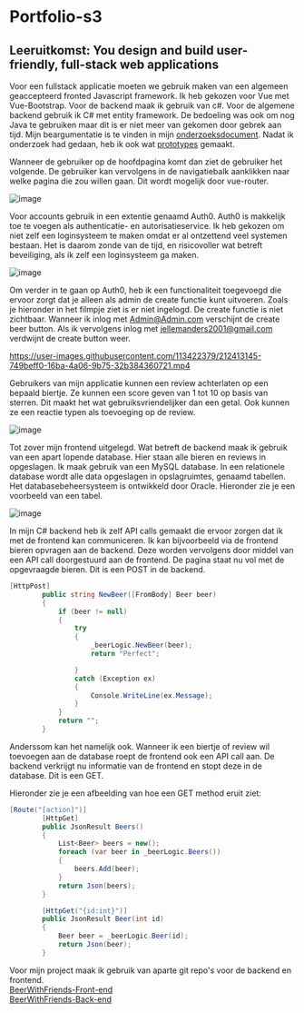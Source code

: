 # Portfolio-s3
## Leeruitkomst: You design and build user-friendly, full-stack web applications

Voor een fullstack applicatie moeten we gebruik maken van een algemeen geaccepteerd fronted Javascript framework. Ik heb gekozen voor Vue met Vue-Bootstrap. Voor de backend maak ik gebruik van c#. Voor de algemene backend gebruik ik C# met entity framework. De bedoeling was ook om nog Java te gebruiken maar dit is er niet meer van gekomen door gebrek aan tijd. Mijn beargumentatie is te vinden in mijn [onderzoeksdocument](https://github.com/JManders07/Portfolio-s3/blob/main/IP/Learningoutcomes/Web-application/Research.pdf). Nadat ik onderzoek had gedaan, heb ik ook wat [prototypes](https://github.com/JManders07/Portfolio-s3/tree/main/IP/Learningoutcomes/Web-application) gemaakt.

Wanneer de gebruiker op de hoofdpagina komt dan ziet de gebruiker het volgende. De gebruiker kan vervolgens in de navigatiebalk aanklikken naar welke pagina die zou willen gaan. Dit wordt mogelijk door vue-router.

![image](https://user-images.githubusercontent.com/113422379/211394905-4c316f0a-8130-42f4-9d59-ac51b60f6461.png)

Voor accounts gebruik in een extentie genaamd Auth0. Auth0 is makkelijk toe te voegen als authenticatie- en autorisatieservice. Ik heb gekozen om niet zelf een loginsysteem te maken omdat er al ontzettend veel systemen bestaan. Het is daarom zonde van de tijd, en risicovoller wat betreft beveiliging, als ik zelf een loginsysteem ga maken.

![image](https://user-images.githubusercontent.com/113422379/211667445-0f51f4fe-b74b-457c-b707-80c6f5c0396a.png)

Om verder in te gaan op Auth0, heb ik een functionaliteit toegevoegd die ervoor zorgt dat je alleen als admin de create functie kunt uitvoeren. Zoals je hieronder in het filmpje ziet is er niet ingelogd. De create functie is niet zichtbaar. Wanneer ik inlog met Admin@Admin.com verschijnt de create beer button. Als ik vervolgens inlog met jellemanders2001@gmail.com verdwijnt de create button weer.


https://user-images.githubusercontent.com/113422379/212413145-749beff0-16ba-4a06-9b75-32b384360721.mp4



Gebruikers van mijn applicatie kunnen een review achterlaten op een bepaald biertje. Ze kunnen een score geven van 1 tot 10 op basis van sterren. Dit maakt het wat gebruiksvriendelijker dan een getal. Ook kunnen ze een reactie typen als toevoeging op de review.

![image](https://user-images.githubusercontent.com/113422379/211395434-e817e452-e7f7-4b9e-bb62-3f7214f3f6d9.png)

Tot zover mijn frontend uitgelegd. Wat betreft de backend maak ik gebruik van een apart lopende database. Hier staan alle bieren en reviews in opgeslagen. Ik maak gebruik van een MySQL database. In een relationele database wordt alle data opgeslagen in opslagruimtes, genaamd tabellen. Het databasebeheersysteem is ontwikkeld door Oracle. Hieronder zie je een voorbeeld van een tabel.

![image](https://user-images.githubusercontent.com/113422379/211395645-b1642188-3f18-49c4-8d4e-1f385edc63fb.png)

In mijn C# backend heb ik zelf API calls gemaakt die ervoor zorgen dat ik met de frontend kan communiceren. Ik kan bijvoorbeeld via de frontend bieren opvragen aan de backend. Deze worden vervolgens door middel van een API call doorgestuurd aan de frontend. De pagina staat nu vol met de opgevraagde bieren. Dit is een POST in de backend. 

```c#
[HttpPost]
        public string NewBeer([FromBody] Beer beer)
        {
            if (beer != null)
            {
                try
                {
                    _beerLogic.NewBeer(beer);
                    return "Perfect";

                }
                catch (Exception ex)
                {
                    Console.WriteLine(ex.Message);
                }
            }
            return "";
        }
  ```

Anderssom kan het namelijk ook. Wanneer ik een biertje of review wil toevoegen aan de database roept de frontend ook een API call aan. De backend verkrijgt nu informatie van de frontend en stopt deze in de database. Dit is een GET.

Hieronder zie je een afbeelding van hoe een GET method eruit ziet:

```c#
[Route("[action]")]
        [HttpGet]
        public JsonResult Beers()
        {
            List<Beer> beers = new();
            foreach (var beer in _beerLogic.Beers())
            {
                beers.Add(beer);
            }
            return Json(beers);
        }

        [HttpGet("{id:int}")]
        public JsonResult Beer(int id)
        {
            Beer beer = _beerLogic.Beer(id);
            return Json(beer);
        }
```

Voor mijn project maak ik gebruik van aparte git repo's voor de backend en frontend.  
[BeerWithFriends-Front-end](https://github.com/JManders07/BeerWithFriends-Front-end)  
[BeerWithFriends-Back-end](https://github.com/JManders07/BeerWithFriends-Back-end)
